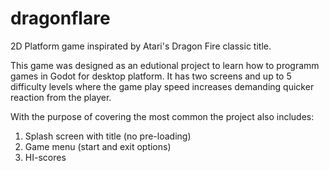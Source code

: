 # dragonflare
2D Platform game inspirated by Atari's Dragon Fire classic title.

This game was designed as an edutional project to learn how to programm games in Godot for desktop platform. 
It has two screens and up to 5 difficulty levels where the game play speed increases demanding quicker reaction from the player.

With the purpose of covering the most common the project also includes:
1. Splash screen with title (no pre-loading)
2. Game menu (start and exit options)
3. HI-scores 
